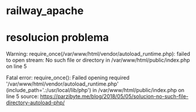 # railway_apache
# resolucion problema 

Warning: require_once(/var/www/html/vendor/autoload_runtime.php): failed to open stream: No such file or directory in /var/www/html/public/index.php on line 5

Fatal error: require_once(): Failed opening required '/var/www/html/vendor/autoload_runtime.php' (include_path='.:/usr/local/lib/php') in /var/www/html/public/index.php on line 5
source: https://parzibyte.me/blog/2018/05/05/solucion-no-such-file-directory-autoload-php/
